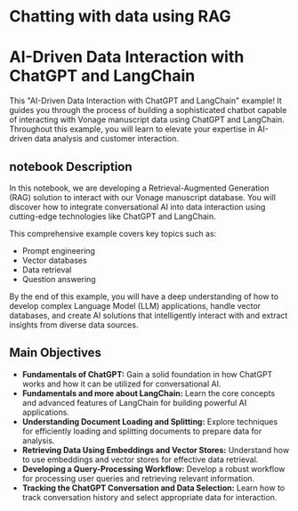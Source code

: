 # Chatting with data using RAG
# AI-Driven Data Interaction with ChatGPT and LangChain

This "AI-Driven Data Interaction with ChatGPT and LangChain" example! It guides you through the process of building a sophisticated chatbot capable of interacting with Vonage manuscript data using ChatGPT and LangChain. Throughout this example, you will learn to elevate your expertise in AI-driven data analysis and customer interaction.

## notebook Description

In this notebook, we are developing a Retrieval-Augmented Generation (RAG) solution to interact with our Vonage manuscript database. You will discover how to integrate conversational AI into data interaction using cutting-edge technologies like ChatGPT and LangChain.

This comprehensive example covers key topics such as:

- Prompt engineering
- Vector databases
- Data retrieval
- Question answering

By the end of this example, you will have a deep understanding of how to develop complex Language Model (LLM) applications, handle vector databases, and create AI solutions that intelligently interact with and extract insights from diverse data sources.

## Main Objectives

- **Fundamentals of ChatGPT:** Gain a solid foundation in how ChatGPT works and how it can be utilized for conversational AI.
- **Fundamentals and more about LangChain:** Learn the core concepts and advanced features of LangChain for building powerful AI applications.
- **Understanding Document Loading and Splitting:** Explore techniques for efficiently loading and splitting documents to prepare data for analysis.
- **Retrieving Data Using Embeddings and Vector Stores:** Understand how to use embeddings and vector stores for effective data retrieval.
- **Developing a Query-Processing Workflow:** Develop a robust workflow for processing user queries and retrieving relevant information.
- **Tracking the ChatGPT Conversation and Data Selection:** Learn how to track conversation history and select appropriate data for interaction.
